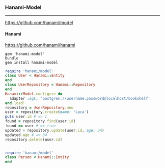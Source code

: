 ### Hanami-Model
---
https://github.com/hanami/model
#### Hanami
https://github.com/hanami/hanami


```
gem 'hanami-model'
bundle
gem install hanami-model
```

```ruby
require 'hanami/model'
class User < Hanami::Entity
end
class UserRepository < Hanami::Repository
end
Hanami::Model.configure do
  adapter :sql, 'postgres://username.password@localhost/bookshelf'
end.load!
repository = UserRepository.new
user = repository.create(name: 'Luca')
puts user.id # => 1
found = repository.find(user.id)
found == user # => true
updated = repository.update(user.id, age: 34)
updated.age # => 34
repository.delete(user.id)


require 'hanami/model'
class Person < Hanami::Entity
end
















```




